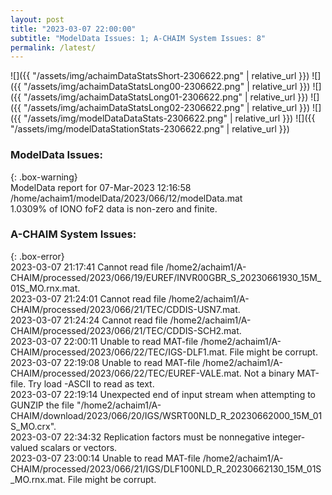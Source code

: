 ```yaml
---
layout: post
title: "2023-03-07 22:00:00"
subtitle: "ModelData Issues: 1; A-CHAIM System Issues: 8"
permalink: /latest/
---
```


![]({{ "/assets/img/achaimDataStatsShort-2306622.png" | relative_url }})
![]({{ "/assets/img/achaimDataStatsLong00-2306622.png" | relative_url }})
![]({{ "/assets/img/achaimDataStatsLong01-2306622.png" | relative_url }})
![]({{ "/assets/img/achaimDataStatsLong02-2306622.png" | relative_url }})
![]({{ "/assets/img/modelDataDataStats-2306622.png" | relative_url }})
![]({{ "/assets/img/modelDataStationStats-2306622.png" | relative_url }})

### ModelData Issues:  
  
{: .box-warning}  
 ModelData report for 07-Mar-2023 12:16:58   
 /home/achaim1/modelData/2023/066/12/modelData.mat   
 1.0309% of IONO foF2 data is non-zero and finite.   
  
### A-CHAIM System Issues:  
  
{: .box-error}  
2023-03-07 21:17:41 Cannot read file /home2/achaim1/A-CHAIM/processed/2023/066/19/EUREF/INVR00GBR_S_20230661930_15M_01S_MO.rnx.mat.  
2023-03-07 21:24:01 Cannot read file /home2/achaim1/A-CHAIM/processed/2023/066/21/TEC/CDDIS-USN7.mat.  
2023-03-07 21:24:24 Cannot read file /home2/achaim1/A-CHAIM/processed/2023/066/21/TEC/CDDIS-SCH2.mat.  
2023-03-07 22:00:11 Unable to read MAT-file /home2/achaim1/A-CHAIM/processed/2023/066/22/TEC/IGS-DLF1.mat. File might be corrupt.  
2023-03-07 22:19:08 Unable to read MAT-file /home2/achaim1/A-CHAIM/processed/2023/066/22/TEC/EUREF-VALE.mat. Not a binary MAT-file. Try load -ASCII to read as text.  
2023-03-07 22:19:14 Unexpected end of input stream when attempting to GUNZIP the file "/home2/achaim1/A-CHAIM/download/2023/066/20/IGS/WSRT00NLD_R_20230662000_15M_01S_MO.crx".  
2023-03-07 22:34:32 Replication factors must be nonnegative integer-valued scalars or vectors.  
2023-03-07 23:00:14 Unable to read MAT-file /home2/achaim1/A-CHAIM/processed/2023/066/21/IGS/DLF100NLD_R_20230662130_15M_01S_MO.rnx.mat. File might be corrupt.  

